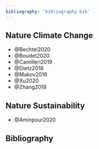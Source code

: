 ```yaml
---
bibliography: 'bibliography.bib'
---
```


## Nature Climate Change

* @Bechtel2020
* @Boudet2020
* @Camilleri2019
* @Dietz2018
* @Makov2016
* @Xu2020
* @Zhang2019

## Nature Sustainability

* @Aminpour2020

## Bibliography